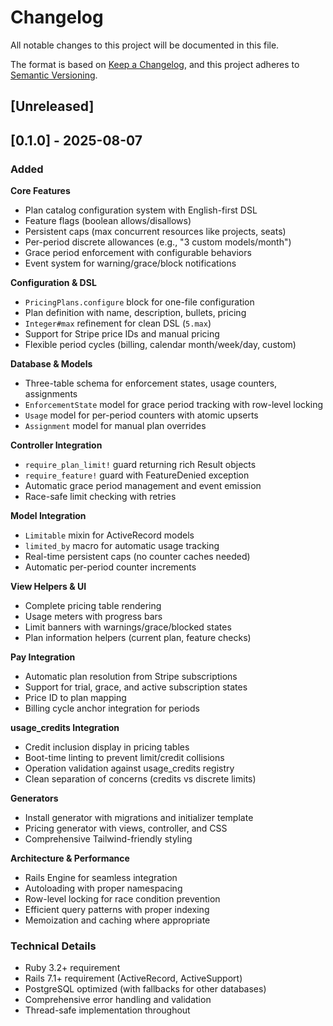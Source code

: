 # Changelog

All notable changes to this project will be documented in this file.

The format is based on [Keep a Changelog](https://keepachangelog.com/en/1.0.0/),
and this project adheres to [Semantic Versioning](https://semver.org/spec/v2.0.0.html).

## [Unreleased]

## [0.1.0] - 2025-08-07

### Added

**Core Features**
- Plan catalog configuration system with English-first DSL
- Feature flags (boolean allows/disallows)
- Persistent caps (max concurrent resources like projects, seats)
- Per-period discrete allowances (e.g., "3 custom models/month")
- Grace period enforcement with configurable behaviors
- Event system for warning/grace/block notifications

**Configuration & DSL**
- `PricingPlans.configure` block for one-file configuration
- Plan definition with name, description, bullets, pricing
- `Integer#max` refinement for clean DSL (`5.max`)
- Support for Stripe price IDs and manual pricing
- Flexible period cycles (billing, calendar month/week/day, custom)

**Database & Models**
- Three-table schema for enforcement states, usage counters, assignments
- `EnforcementState` model for grace period tracking with row-level locking
- `Usage` model for per-period counters with atomic upserts
- `Assignment` model for manual plan overrides

**Controller Integration**
- `require_plan_limit!` guard returning rich Result objects
- `require_feature!` guard with FeatureDenied exception
- Automatic grace period management and event emission
- Race-safe limit checking with retries

**Model Integration**
- `Limitable` mixin for ActiveRecord models
- `limited_by` macro for automatic usage tracking
- Real-time persistent caps (no counter caches needed)
- Automatic per-period counter increments

**View Helpers & UI**
- Complete pricing table rendering
- Usage meters with progress bars  
- Limit banners with warnings/grace/blocked states
- Plan information helpers (current plan, feature checks)

**Pay Integration**
- Automatic plan resolution from Stripe subscriptions
- Support for trial, grace, and active subscription states
- Price ID to plan mapping
- Billing cycle anchor integration for periods

**usage_credits Integration**  
- Credit inclusion display in pricing tables
- Boot-time linting to prevent limit/credit collisions
- Operation validation against usage_credits registry
- Clean separation of concerns (credits vs discrete limits)

**Generators**
- Install generator with migrations and initializer template
- Pricing generator with views, controller, and CSS
- Comprehensive Tailwind-friendly styling

**Architecture & Performance**
- Rails Engine for seamless integration
- Autoloading with proper namespacing
- Row-level locking for race condition prevention  
- Efficient query patterns with proper indexing
- Memoization and caching where appropriate

### Technical Details

- Ruby 3.2+ requirement  
- Rails 7.1+ requirement (ActiveRecord, ActiveSupport)
- PostgreSQL optimized (with fallbacks for other databases)
- Comprehensive error handling and validation
- Thread-safe implementation throughout
